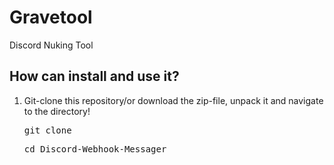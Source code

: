 # Gravetool
Discord Nuking Tool


## How can install and use it?
1. Git-clone this repository/or download the zip-file, unpack it and navigate to the directory!
   
   <pre>git clone </pre>
   <pre>cd Discord-Webhook-Messager</pre>
